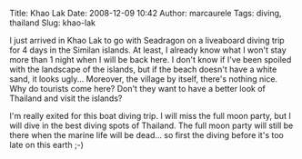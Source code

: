 Title: Khao Lak
Date: 2008-12-09 10:42
Author: marcaurele
Tags: diving, thailand
Slug: khao-lak

I just arrived in Khao Lak to go with Seadragon on a liveaboard diving
trip for 4 days in the Similan islands. At least, I already know what I
won't stay more than 1 night when I will be back here. I don't know if
I've been spoiled with the landscape of the islands, but if the beach
doesn't have a white sand, it looks ugly... Moreover, the village by
itself, there's nothing nice. Why do tourists come here? Don't they want
to have a better look of Thailand and visit the islands?

</p>

I'm really exited for this boat diving trip. I will miss the full moon
party, but I will dive in the best diving spots of Thailand. The full
moon party will still be there when the marine life will be dead... so
first the diving before it's too late on this earth ;-)

</p>


